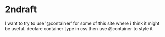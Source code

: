 # 2ndraft

I want to try to use '@container' for some of this site where i think it might be useful.
 declare container type in css
 then use @container to style it
 